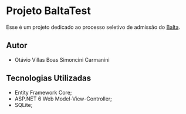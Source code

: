 # Projeto BaltaTest

Esse é um projeto dedicado ao processo seletivo de admissão do [Balta](https://balta.io).

## Autor
- Otávio Villas Boas Simoncini Carmanini

## Tecnologias Utilizadas
- Entity Framework Core;
- ASP.NET 6 Web Model-View-Controller;
- SQLite;